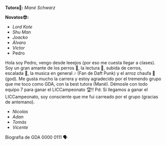 **Tutora🐼:** _Mané Schwarz_

**Novatos😎:**
- _Lord Kote_
- _Shu Man_
- _Joacko_
- _Álvaro_
- _Victor_
- Pedro
  
Hola soy Pedro, vengo desde leeejos (por eso me cuesta llegar a clases). Soy un gran amante de los perros 🐶, la lectura 📖, subida de cerros, escalada 🧗, la musica en general 🎶 (Fan de Daft Punk) y el arroz chaufa 🥡 (god). Me gusta mucho la carrera y estoy agradecido por el tremendo grupo que me toco como GDA, con la best tutora (Mané). Démosle con todo equipo 7 para ganar el LICCampeonato 🏆!!
Pd: Si llegamos a ganar el LICCampeonato, soy consciente que me fui carreado por el grupo (gracias de antemano).
  
- _Nicolas_
- _Adan_
- _Tomás_
- _Vicente_

Biografia de GDA 0000 0111 🗣️
